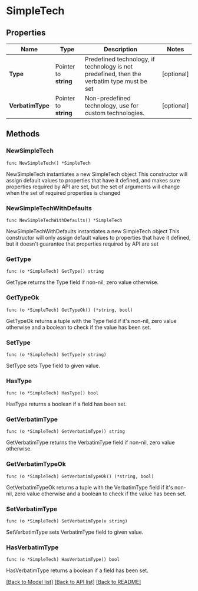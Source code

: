 # SimpleTech

## Properties

Name | Type | Description | Notes
------------ | ------------- | ------------- | -------------
**Type** | Pointer to **string** | Predefined technology, if technology is not predefined, then the verbatim type must be set | [optional] 
**VerbatimType** | Pointer to **string** | Non-predefined technology, use for custom technologies. | [optional] 

## Methods

### NewSimpleTech

`func NewSimpleTech() *SimpleTech`

NewSimpleTech instantiates a new SimpleTech object
This constructor will assign default values to properties that have it defined,
and makes sure properties required by API are set, but the set of arguments
will change when the set of required properties is changed

### NewSimpleTechWithDefaults

`func NewSimpleTechWithDefaults() *SimpleTech`

NewSimpleTechWithDefaults instantiates a new SimpleTech object
This constructor will only assign default values to properties that have it defined,
but it doesn't guarantee that properties required by API are set

### GetType

`func (o *SimpleTech) GetType() string`

GetType returns the Type field if non-nil, zero value otherwise.

### GetTypeOk

`func (o *SimpleTech) GetTypeOk() (*string, bool)`

GetTypeOk returns a tuple with the Type field if it's non-nil, zero value otherwise
and a boolean to check if the value has been set.

### SetType

`func (o *SimpleTech) SetType(v string)`

SetType sets Type field to given value.

### HasType

`func (o *SimpleTech) HasType() bool`

HasType returns a boolean if a field has been set.

### GetVerbatimType

`func (o *SimpleTech) GetVerbatimType() string`

GetVerbatimType returns the VerbatimType field if non-nil, zero value otherwise.

### GetVerbatimTypeOk

`func (o *SimpleTech) GetVerbatimTypeOk() (*string, bool)`

GetVerbatimTypeOk returns a tuple with the VerbatimType field if it's non-nil, zero value otherwise
and a boolean to check if the value has been set.

### SetVerbatimType

`func (o *SimpleTech) SetVerbatimType(v string)`

SetVerbatimType sets VerbatimType field to given value.

### HasVerbatimType

`func (o *SimpleTech) HasVerbatimType() bool`

HasVerbatimType returns a boolean if a field has been set.


[[Back to Model list]](../README.md#documentation-for-models) [[Back to API list]](../README.md#documentation-for-api-endpoints) [[Back to README]](../README.md)


